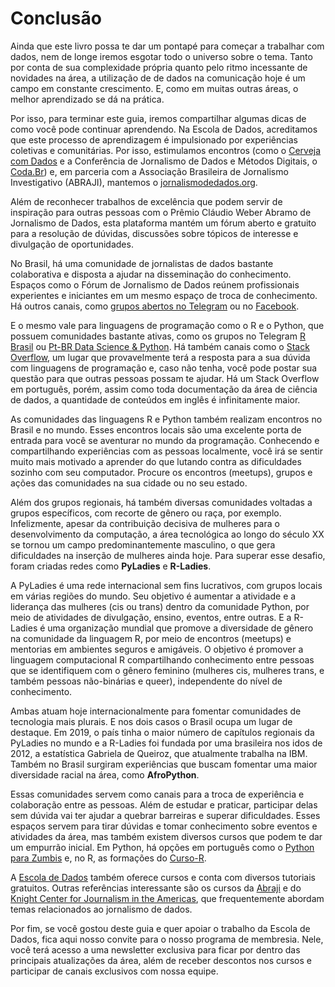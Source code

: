# Conclusão
Ainda que este livro possa te dar um pontapé para começar a trabalhar com dados, nem de longe iremos esgotar todo o universo sobre o tema. Tanto por conta de sua complexidade própria quanto pelo ritmo incessante de novidades na área, a utilização de de dados na comunicação hoje é um campo em constante crescimento. E, como em muitas outras áreas, o melhor aprendizado se dá na prática.

Por isso, para terminar este guia, iremos compartilhar algumas dicas de como você pode continuar aprendendo. Na Escola de Dados, acreditamos que este processo de aprendizagem é impulsionado por experiências coletivas e comunitárias. Por isso, estimulamos encontros (como o [Cerveja com Dados](https://escoladedados.org/2018/02/que-tal-organizar-um-cerveja-com-dados-em-sua-cidade/) e a Conferência de Jornalismo de Dados e Métodos Digitais, o [Coda.Br](http://coda.escoladedados.org/)) e, em parceria com a Associação Brasileira de Jornalismo Investigativo (ABRAJI), mantemos o [jornalismodedados.org](http://jornalismodedados.org/).

Além de reconhecer trabalhos de excelência que podem servir de inspiração para outras pessoas com o Prêmio Cláudio Weber Abramo de Jornalismo de Dados, esta plataforma mantém um fórum aberto e gratuito para a resolução de dúvidas, discussões sobre tópicos de interesse e divulgação de oportunidades.

No Brasil, há uma comunidade de jornalistas de dados bastante colaborativa e disposta a ajudar na disseminação do conhecimento. Espaços como o Fórum de Jornalismo de Dados reúnem profissionais experientes e iniciantes em um mesmo espaço de troca de conhecimento. Há outros canais, como [grupos abertos no Telegram](https://t.me/joinchat/APE1P0zjg2w1mLdAlp9MUg) ou no [Facebook](https://www.facebook.com/groups/jornalismodedados).

E o mesmo vale para linguagens de programação como o R e o Python, que possuem comunidades bastante ativas, como os grupos no Telegram [R Brasil](https://t.me/rbrasiloficial) ou [Pt-BR Data Science &amp; Python](https://t.me/datasciencepython). Há também canais como o [Stack Overflow](https://stackoverflow.com/), um lugar que provavelmente terá a resposta para a sua dúvida com linguagens de programação e, caso não tenha, você pode postar sua questão para que outras pessoas possam te ajudar. Há um Stack Overflow em português, porém, assim como toda documentação da área de ciência de dados, a quantidade de conteúdos em inglês é infinitamente maior.

As comunidades das linguagens R e Python também realizam encontros no Brasil e no mundo. Esses encontros locais são uma excelente porta de entrada para você se aventurar no mundo da programação. Conhecendo e compartilhando experiências com as pessoas localmente, você irá se sentir muito mais motivado a aprender do que lutando contra as dificuldades sozinho com seu computador. Procure os encontros (meetups), grupos e ações das comunidades na sua cidade ou no seu estado.

Além dos grupos regionais, há também diversas comunidades voltadas a grupos específicos, com recorte de gênero ou raça, por exemplo. Infelizmente, apesar da contribuição decisiva de mulheres para o desenvolvimento da computação, a área tecnológica ao longo do século XX se tornou um campo predominantemente masculino, o que gera dificuldades na inserção de mulheres ainda hoje. Para superar esse desafio, foram criadas redes como **PyLadies** e **R-Ladies**.

A PyLadies é uma rede internacional sem fins lucrativos, com grupos locais em várias regiões do mundo. Seu objetivo é aumentar a atividade e a liderança das mulheres (cis ou trans) dentro da comunidade Python, por meio de atividades de divulgação, ensino, eventos, entre outras. E a R-Ladies é uma organização mundial que promove a diversidade de gênero na comunidade da linguagem R, por meio de encontros (meetups) e mentorias em ambientes seguros e amigáveis. O objetivo é promover a linguagem computacional R compartilhando conhecimento entre pessoas que se identifiquem com o gênero feminino (mulheres cis, mulheres trans, e também pessoas não-binárias e queer), independente do nível de conhecimento.

Ambas atuam hoje internacionalmente para fomentar comunidades de tecnologia mais plurais. E nos dois casos o Brasil ocupa um lugar de destaque. Em 2019, o país tinha o maior número de capítulos regionais da PyLadies no mundo e a R-Ladies foi fundada por uma brasileira nos idos de 2012, a estatística Gabriela de Queiroz, que atualmente trabalha na IBM. Também no Brasil surgiram experiências que buscam fomentar uma maior diversidade racial na área, como **AfroPython**.

Essas comunidades servem como canais para a troca de experiência e colaboração entre as pessoas. Além de estudar e praticar, participar delas sem dúvida vai ter ajudar a quebrar barreiras e superar dificuldades. Esses espaços servem para tirar dúvidas e tomar conhecimento sobre eventos e atividades da área, mas também existem diversos cursos que podem te dar um empurrão inicial. Em Python, há opções em português como o [Python para Zumbis](https://www.pycursos.com/python-para-zumbis/) e, no R, as formações do [Curso-R](https://www.curso-r.com/).

A [Escola de Dados](http://escoladedados.org/) também oferece cursos e conta com diversos tutoriais gratuitos. Outras referências interessante são os cursos da [Abraji](https://www.abraji.org.br/) e do [Knight Center for Journalism in the Americas](https://knightcenter.utexas.edu/), que frequentemente abordam temas relacionados ao jornalismo de dados.

Por fim, se você gostou deste guia e quer apoiar o trabalho da Escola de Dados, fica aqui nosso convite para o nosso programa de membresia. Nele, você terá acesso a uma newsletter exclusiva para ficar por dentro das principais atualizações da área, além de receber descontos nos cursos e participar de canais exclusivos com nossa equipe.
